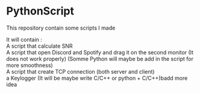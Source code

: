 # PythonScript
This repository contain some scripts I made


It will contain : 
<br> A script that calculate SNR
<br> A script that open Discord and Spotify and drag it on the second monitor (It does not work properly) (Somme Python will maybe be add in the script for more smoothness)
<br>A script that create TCP connection (both server and client)
<br>a Keylogger (It will be maybe write C/C++ or python + C/C++)badd more idea
